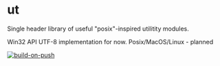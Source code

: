 # ut

Single header library of useful "posix"-inspired utilitity modules.

Win32 API UTF-8 implementation for now. 
Posix/MacOS/Linux - planned

[![build-on-push](https://github.com/leok7v/ut/actions/workflows/build-on-push.yml/badge.svg)](https://github.com/leok7v/ut/actions/workflows/build-on-push.yml)
